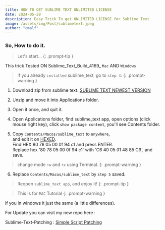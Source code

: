 ```yaml
---
title: HOW TO GET SUBLIME TEXT UNLIMITED LICENSE
date: 2024-05-28
description: Easy Trick To get UNLIMITED LICENSE for Sublime Text
image: /assets/img/Post/sublimetext.jpeg
author: "cmalf"
---
```


### So, How to do it.

> Let's start...
{: .prompt-tip }

This trick Tested ON Sublime_Text_Build_4169_ `Mac` AND `Windows`

> If you already `installed` sublime_text, go to `step 4`:
{: .prompt-warning }

1. Download zip from sublime text.
[SUBLIME TEXT NEWEST VERSION](https://www.sublimetext.com/download)
2. Unzip and move it into Applications folder.

3. Open it once, and quit it.

4. Open Applications folder, find sublime_text app, open options (click mouse right key), click `show package content`, you'll see Contents folder.

5. Copy `Contents/Macos/sublime_text` to `anywhere`,<br> and edit it on [HEXED](https://hexed.it/). <br> Find HEX 80 78 05 00 0f 94 c1 and press ENTER.<br> Replace hex '80 78 05 00 0f 94 c1' with 'C6 40 05 01 48 85 C9', and save.

> change mode `+w` and `+x` using Terminal.
{: .prompt-warning }

6. Replace `Contents/Macos/sublime_text` by `step 5` saved. 

> Reopen `sublime_text app`, and enjoy it!
{: .prompt-tip }

> This is for `MAC` Tutorial
{: .prompt-warning }

if you in windows it just the same (a little differences).

For Update you can visit my new repo here :

Sublime-Text-Patching : [Simple Script Patching](https://github.com/caturmahdialfurqon/Sublime-Text-Patching)